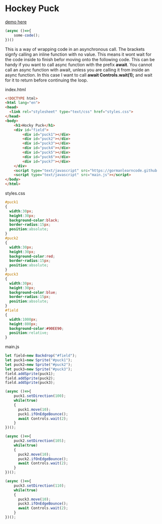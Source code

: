 # Hockey Puck

[demo here](https://gormanlearncode.github.io/learncode/tutorial5/)
  
```javascript
(async ()=>{
    some-code();
})()
```
This is a way of wrapping code in an asynchronous call. The brackets signfy calling an inline function with no value. This means it wont wait for the code inside to finish befor moving onto the following code. This can be handy if you want to call async function with the prefix **await**. You cannot call an async function with await, unless you are calling it from inside an async function. In this case I want to call **await Controls.wait(1);** and wait for it to return before continuing the loop.
  
index.html
```html
<!DOCTYPE html>
<html lang="en">
<head>
  <link rel="stylesheet" type="text/css" href="styles.css">
</head>
<body>
    <h1>Hocky Puck</h1>
    <div id="field">
        <div id="puck1"></div>
        <div id="puck2"></div>
        <div id="puck3"></div>
        <div id="puck4"></div>
        <div id="puck5"></div>
        <div id="puck6"></div>
        <div id="puck7"></div>
    </div>
    <script type="text/javascript" src="https://gormanlearncode.github.io/learncode/src/helperfunctions.js"></script>
    <script type="text/javascript" src="main.js"></script>
</body>
</html>
```
styles.css
```css
#puck1
{
  width:30px;
  height:30px;
  background-color:black;
  border-radius:15px;
  position:absolute;
}
#puck2
{
  width:30px;
  height:30px;
  background-color:red;
  border-radius:15px;
  position:absolute;
}
#puck3
{
  width:30px;
  height:30px;
  background-color:blue;
  border-radius:15px;
  position:absolute;
}
#field
{
  width:1000px;
  height:800px;
  background-color:#90EE90;
  position:relative;
}
```
  
main.js
```javascript
let field=new Backdrop("#field");
let puck1=new Sprite("#puck1");
let puck2=new Sprite("#puck2");
let puck3=new Sprite("#puck3");
field.addSprite(puck1);
field.addSprite(puck2);
field.addSprite(puck3);

(async ()=>{
    puck1.setDirection(100);
    while(true)
    {
      puck1.move(10);
      puck1.ifOnEdgeBounce();
      await Controls.wait(2);
    }
})();

(async ()=>{
    puck2.setDirection(105);
    while(true)
    {
      puck2.move(10);
      puck2.ifOnEdgeBounce();
      await Controls.wait(2);
    }
})();

(async ()=>{
    puck3.setDirection(110);
    while(true)
    {
      puck3.move(10);
      puck3.ifOnEdgeBounce();
      await Controls.wait(2);
    }
})();

```
